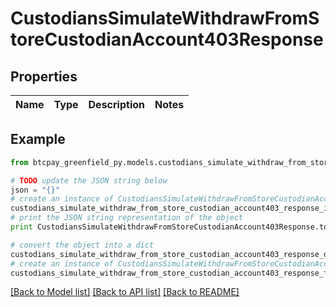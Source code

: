 # CustodiansSimulateWithdrawFromStoreCustodianAccount403Response


## Properties
Name | Type | Description | Notes
------------ | ------------- | ------------- | -------------

## Example

```python
from btcpay_greenfield_py.models.custodians_simulate_withdraw_from_store_custodian_account403_response import CustodiansSimulateWithdrawFromStoreCustodianAccount403Response

# TODO update the JSON string below
json = "{}"
# create an instance of CustodiansSimulateWithdrawFromStoreCustodianAccount403Response from a JSON string
custodians_simulate_withdraw_from_store_custodian_account403_response_instance = CustodiansSimulateWithdrawFromStoreCustodianAccount403Response.from_json(json)
# print the JSON string representation of the object
print CustodiansSimulateWithdrawFromStoreCustodianAccount403Response.to_json()

# convert the object into a dict
custodians_simulate_withdraw_from_store_custodian_account403_response_dict = custodians_simulate_withdraw_from_store_custodian_account403_response_instance.to_dict()
# create an instance of CustodiansSimulateWithdrawFromStoreCustodianAccount403Response from a dict
custodians_simulate_withdraw_from_store_custodian_account403_response_form_dict = custodians_simulate_withdraw_from_store_custodian_account403_response.from_dict(custodians_simulate_withdraw_from_store_custodian_account403_response_dict)
```
[[Back to Model list]](../README.md#documentation-for-models) [[Back to API list]](../README.md#documentation-for-api-endpoints) [[Back to README]](../README.md)


